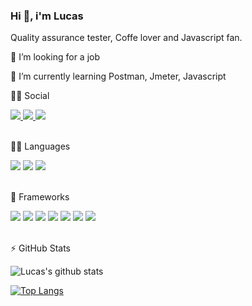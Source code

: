 ### Hi 👋, i'm Lucas

Quality assurance tester, Coffe lover and Javascript fan.

👯 I’m looking for a job

🌱 I’m currently learning Postman, Jmeter, Javascript

👨👩 Social
<div style:align:right>
  <a href = "https://www.linkedin.com/in/lucaswander/">
    <img src = "https://img.shields.io/badge/lucaswander-%230077B5.svg?&style=&logo=linkedin&logoColor=white">
  </a>
  <a href = "https://www.instagram.com/lucaswander/">
    <img src = "https://img.shields.io/badge/lucaswander-%23E4405F.svg?&style=&logo=instagram&logoColor=white">
  </a>
  <a href = "https://www.facebook.com/lucas.wandermurem">
    <img src = "https://img.shields.io/badge/lucas.wandermurem-%231877F2.svg?&style=&logo=facebook&logoColor=white">
  </a>
</div><br>

👩‍💻 Languages
<div style:align-right>
  <img src = "https://img.shields.io/badge/HTML5-E34F26?style=&logo=html5&logoColor=white">
  <img src = "https://img.shields.io/badge/CSS3-1572B6?style=&logo=css3&logoColor=white">
  <img src = "https://img.shields.io/badge/JavaScript-F7DF1E?style=&logo=javascript&logoColor=black">
</div><br> 
 
  🚀 Frameworks 
<div style:align-right>
  <img src = "https://img.shields.io/badge/cypress-43853D?style=&logo=node-dot-js&logoColor=white">
  <img src = "https://img.shields.io/badge/postman-43853D?style=&logo=node-dot-js&logoColor=white">
  <img src = "https://img.shields.io/badge/jmeter-43853D?style=&logo=node-dot-js&logoColor=white">
  <img src = "https://img.shields.io/badge/Node.js-43853D?style=&logo=node-dot-js&logoColor=white">
  <img src = "https://img.shields.io/badge/npm-CB3837?style=&logo=npm&logoColor=white">
  <img src = "https://img.shields.io/badge/Yarn-2C8EBB?style=&logo=yarn&logoColor=white">
  <img src = "https://img.shields.io/badge/Git-F05032?style=&logo=git&logoColor=white">
</div><br>

⚡ GitHub Stats <br>

![Lucas's github stats](https://github-readme-stats.vercel.app/api?username=LucasWandermurem&hide=issues&show_icons=true&theme=merko&show_owner)

[![Top Langs](https://github-readme-stats.vercel.app/api/top-langs/?username=LucasWandermurem&layout=compact)](https://github.com/LucasWandermurem/github-readme-stats)

<!-- <a href="https://github.com/LucasWandermurem/github-readme-stats">
  <img align="center" src="https://github-readme-stats.vercel.app/api/pin/?username=LucasWandermurem&repo=github-readme-stats" />
</a>
<a href="https://github.com/LucasWandermurem/portfolio">
  <img align="center" src="https://github-readme-stats.vercel.app/api/pin/?username=LucasWandermurem&repo=portfolio" />
</a> -->

<!--
**LucasWandermurem/LucasWandermurem** is a ✨ _special_ ✨ repository because its `README.md` (this file) appears on your GitHub profile.

Here are some ideas to get you started:

- 🔭 I’m currently working on ...
- 🌱 I’m currently learning ...
- 👯 I’m looking to collaborate on ...
- 🤔 I’m looking for help with ...
- 💬 Ask me about ...
- 📫 How to reach me: ...
- 😄 Pronouns: ...
- ⚡ Fun fact: ...
-->
